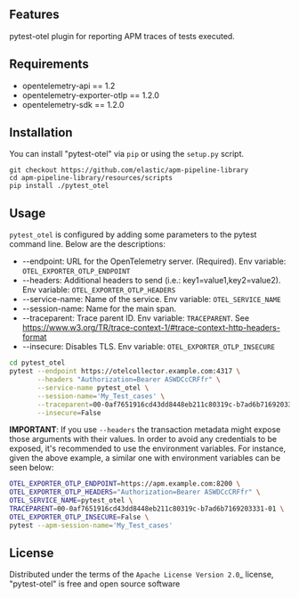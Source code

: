 
Features
--------

pytest-otel plugin for reporting APM traces of tests executed.


Requirements
------------

* opentelemetry-api == 1.2
* opentelemetry-exporter-otlp == 1.2.0
* opentelemetry-sdk == 1.2.0


Installation
------------

You can install "pytest-otel" via `pip` or using the `setup.py` script.

```
git checkout https://github.com/elastic/apm-pipeline-library
cd apm-pipeline-library/resources/scripts
pip install ./pytest_otel
```

Usage
-----

`pytest_otel` is configured by adding some parameters to the pytest command line. Below are the descriptions:

* --endpoint: URL for the OpenTelemetry server. (Required). Env variable: `OTEL_EXPORTER_OTLP_ENDPOINT`
* --headers: Additional headers to send (i.e.: key1=value1,key2=value2). Env variable: `OTEL_EXPORTER_OTLP_HEADERS`
* --service-name: Name of the service. Env variable: `OTEL_SERVICE_NAME`
* --session-name: Name for the main span.
* --traceparent: Trace parent ID. Env variable: `TRACEPARENT`. See https://www.w3.org/TR/trace-context-1/#trace-context-http-headers-format
* --insecure: Disables TLS. Env variable: `OTEL_EXPORTER_OTLP_INSECURE`

```bash
cd pytest_otel
pytest --endpoint https://otelcollector.example.com:4317 \
       --headers "Authorization=Bearer ASWDCcCRFfr" \
       --service-name pytest_otel \
       --session-name='My_Test_cases' \
       --traceparent=00-0af7651916cd43dd8448eb211c80319c-b7ad6b7169203331-01 \
       --insecure=False
```

**IMPORTANT**: If you use `--headers` the transaction metadata might expose those arguments
with their values. In order to avoid any credentials to be exposed, it's recommended to use the environment variables.
For instance, given the above example, a similar one with environment variables can be seen below:

```bash
OTEL_EXPORTER_OTLP_ENDPOINT=https://apm.example.com:8200 \
OTEL_EXPORTER_OTLP_HEADERS="Authorization=Bearer ASWDCcCRFfr" \
OTEL_SERVICE_NAME=pytest_otel \
TRACEPARENT=00-0af7651916cd43dd8448eb211c80319c-b7ad6b7169203331-01 \
OTEL_EXPORTER_OTLP_INSECURE=False \
pytest --apm-session-name='My_Test_cases'
```

License
-------

Distributed under the terms of the `Apache License Version 2.0`_ license, "pytest-otel" is free and open source software
